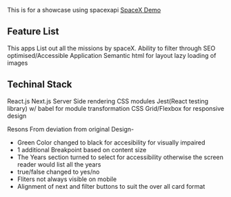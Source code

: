 This is for a showcase using spacexapi
[SpaceX Demo](https://space-xdemo.vercel.app/)

## Feature List
This apps List out all the missions by spaceX.
Ability to filter through
SEO optimised/Accessible Application
Semantic html for layout
lazy loading of images
## Techinal Stack
React.js
Next.js Server Side rendering
CSS modules
Jest(React testing library) w/ babel for module transformation
CSS Grid/Flexbox for responsive design

Resons From deviation from original Design- 
* Green Color changed to black for accesibility for visually impaired
* 1 additional Breakpoint based on content size
* The Years section turned to select for accessibility otherwise
    the screen reader would list all the years
* true/false changed to yes/no
* Fliters not always visible on mobile
* Alignment of next and filter buttons to suit the over all card    format  